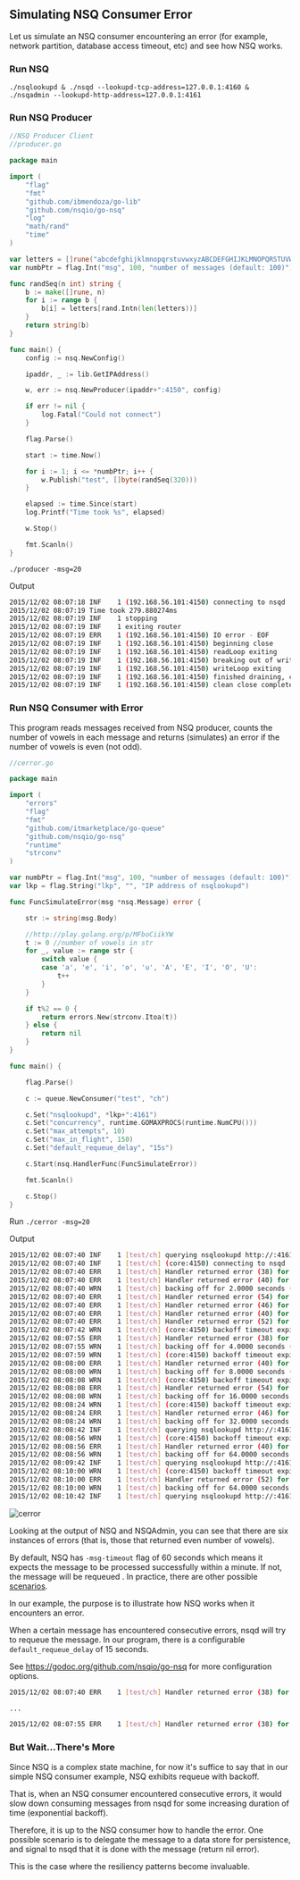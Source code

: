 <script>
  (function(i,s,o,g,r,a,m){i['GoogleAnalyticsObject']=r;i[r]=i[r]||function(){
  (i[r].q=i[r].q||[]).push(arguments)},i[r].l=1*new Date();a=s.createElement(o),
  m=s.getElementsByTagName(o)[0];a.async=1;a.src=g;m.parentNode.insertBefore(a,m)
  })(window,document,'script','//www.google-analytics.com/analytics.js','ga');

  ga('create', 'UA-71257746-1', 'auto');
  ga('send', 'pageview');

</script>

## Simulating NSQ Consumer Error

Let us simulate an NSQ consumer encountering an error (for example, network partition, database access timeout, etc) and see how NSQ works.

### Run NSQ

```./nsqlookupd & ./nsqd --lookupd-tcp-address=127.0.0.1:4160 & ./nsqadmin --lookupd-http-address=127.0.0.1:4161```

### Run NSQ Producer

```go
//NSQ Producer Client
//producer.go

package main

import (
	"flag"
	"fmt"
	"github.com/ibmendoza/go-lib"
	"github.com/nsqio/go-nsq"
	"log"
	"math/rand"
	"time"
)

var letters = []rune("abcdefghijklmnopqrstuvwxyzABCDEFGHIJKLMNOPQRSTUVWXYZ!@#$%^&*()1234567890")
var numbPtr = flag.Int("msg", 100, "number of messages (default: 100)")

func randSeq(n int) string {
	b := make([]rune, n)
	for i := range b {
		b[i] = letters[rand.Intn(len(letters))]
	}
	return string(b)
}

func main() {
	config := nsq.NewConfig()

	ipaddr, _ := lib.GetIPAddress()

	w, err := nsq.NewProducer(ipaddr+":4150", config)

	if err != nil {
		log.Fatal("Could not connect")
	}

	flag.Parse()

	start := time.Now()

	for i := 1; i <= *numbPtr; i++ {
		w.Publish("test", []byte(randSeq(320)))
	}

	elapsed := time.Since(start)
	log.Printf("Time took %s", elapsed)

	w.Stop()

	fmt.Scanln()
}
```

```./producer -msg=20```

Output

```bash
2015/12/02 08:07:18 INF    1 (192.168.56.101:4150) connecting to nsqd                                                                 
2015/12/02 08:07:19 Time took 279.880274ms                                                                                            
2015/12/02 08:07:19 INF    1 stopping                                                                                                 
2015/12/02 08:07:19 INF    1 exiting router                                                                                           
2015/12/02 08:07:19 ERR    1 (192.168.56.101:4150) IO error - EOF                                                                     
2015/12/02 08:07:19 INF    1 (192.168.56.101:4150) beginning close                                                                    
2015/12/02 08:07:19 INF    1 (192.168.56.101:4150) readLoop exiting                                                                   
2015/12/02 08:07:19 INF    1 (192.168.56.101:4150) breaking out of writeLoop                                                          
2015/12/02 08:07:19 INF    1 (192.168.56.101:4150) writeLoop exiting                                                                  
2015/12/02 08:07:19 INF    1 (192.168.56.101:4150) finished draining, cleanup exiting                                                 
2015/12/02 08:07:19 INF    1 (192.168.56.101:4150) clean close complete                                                               
```

### Run NSQ Consumer with Error

This program reads messages received from NSQ producer, counts the number of vowels
in each message and returns (simulates) an error if the number of vowels is even (not odd).

```go
//cerror.go

package main

import (
	"errors"
	"flag"
	"fmt"
	"github.com/itmarketplace/go-queue"
	"github.com/nsqio/go-nsq"
	"runtime"
	"strconv"
)

var numbPtr = flag.Int("msg", 100, "number of messages (default: 100)")
var lkp = flag.String("lkp", "", "IP address of nsqlookupd")

func FuncSimulateError(msg *nsq.Message) error {

	str := string(msg.Body)

	//http://play.golang.org/p/MFboCiikYW
	t := 0 //number of vowels in str
	for _, value := range str {
		switch value {
		case 'a', 'e', 'i', 'o', 'u', 'A', 'E', 'I', 'O', 'U':
			t++
		}
	}

	if t%2 == 0 {
		return errors.New(strconv.Itoa(t))
	} else {
		return nil
	}
}

func main() {

	flag.Parse()

	c := queue.NewConsumer("test", "ch")

	c.Set("nsqlookupd", *lkp+":4161")
	c.Set("concurrency", runtime.GOMAXPROCS(runtime.NumCPU()))
	c.Set("max_attempts", 10)
	c.Set("max_in_flight", 150)
	c.Set("default_requeue_delay", "15s")

	c.Start(nsq.HandlerFunc(FuncSimulateError))

	fmt.Scanln()

	c.Stop()
}
```

Run ```./cerror -msg=20```

Output

```bash
2015/12/02 08:07:40 INF    1 [test/ch] querying nsqlookupd http://:4161/lookup?topic=test                                             
2015/12/02 08:07:40 INF    1 [test/ch] (core:4150) connecting to nsqd                                                                 
2015/12/02 08:07:40 ERR    1 [test/ch] Handler returned error (38) for msg 09534a96354c3066                                           
2015/12/02 08:07:40 ERR    1 [test/ch] Handler returned error (40) for msg 09534a96354c3067                                           
2015/12/02 08:07:40 WRN    1 [test/ch] backing off for 2.0000 seconds (backoff level 1), setting all to RDY 0                         
2015/12/02 08:07:40 ERR    1 [test/ch] Handler returned error (54) for msg 09534a96354c306a                                           
2015/12/02 08:07:40 ERR    1 [test/ch] Handler returned error (46) for msg 09534a96354c306d                                           
2015/12/02 08:07:40 ERR    1 [test/ch] Handler returned error (40) for msg 09534a96354c3073                                           
2015/12/02 08:07:40 ERR    1 [test/ch] Handler returned error (52) for msg 09534a96354c3074                                           
2015/12/02 08:07:42 WRN    1 [test/ch] (core:4150) backoff timeout expired, sending RDY 1                                             
2015/12/02 08:07:55 ERR    1 [test/ch] Handler returned error (38) for msg 09534a96354c3066                                           
2015/12/02 08:07:55 WRN    1 [test/ch] backing off for 4.0000 seconds (backoff level 2), setting all to RDY 0                         
2015/12/02 08:07:59 WRN    1 [test/ch] (core:4150) backoff timeout expired, sending RDY 1                                             
2015/12/02 08:08:00 ERR    1 [test/ch] Handler returned error (40) for msg 09534a96354c3067                                           
2015/12/02 08:08:00 WRN    1 [test/ch] backing off for 8.0000 seconds (backoff level 3), setting all to RDY 0                         
2015/12/02 08:08:08 WRN    1 [test/ch] (core:4150) backoff timeout expired, sending RDY 1                                             
2015/12/02 08:08:08 ERR    1 [test/ch] Handler returned error (54) for msg 09534a96354c306a                                           
2015/12/02 08:08:08 WRN    1 [test/ch] backing off for 16.0000 seconds (backoff level 4), setting all to RDY 0                        
2015/12/02 08:08:24 WRN    1 [test/ch] (core:4150) backoff timeout expired, sending RDY 1                                             
2015/12/02 08:08:24 ERR    1 [test/ch] Handler returned error (46) for msg 09534a96354c306d                                           
2015/12/02 08:08:24 WRN    1 [test/ch] backing off for 32.0000 seconds (backoff level 5), setting all to RDY 0                        
2015/12/02 08:08:42 INF    1 [test/ch] querying nsqlookupd http://:4161/lookup?topic=test                                             
2015/12/02 08:08:56 WRN    1 [test/ch] (core:4150) backoff timeout expired, sending RDY 1                                             
2015/12/02 08:08:56 ERR    1 [test/ch] Handler returned error (40) for msg 09534a96354c3073                                           
2015/12/02 08:08:56 WRN    1 [test/ch] backing off for 64.0000 seconds (backoff level 6), setting all to RDY 0                        
2015/12/02 08:09:42 INF    1 [test/ch] querying nsqlookupd http://:4161/lookup?topic=test                                             
2015/12/02 08:10:00 WRN    1 [test/ch] (core:4150) backoff timeout expired, sending RDY 1                                             
2015/12/02 08:10:00 ERR    1 [test/ch] Handler returned error (52) for msg 09534a96354c3074                                           
2015/12/02 08:10:00 WRN    1 [test/ch] backing off for 64.0000 seconds (backoff level 6), setting all to RDY 0                        
2015/12/02 08:10:42 INF    1 [test/ch] querying nsqlookupd http://:4161/lookup?topic=test  
```

![cerror](../../img/cerror.png)

Looking at the output of NSQ and NSQAdmin, you can see that there are six instances of errors (that is, those that returned even number of vowels).

By default, NSQ has ```-msg-timeout``` flag of 60 seconds which means it expects the message to be processed successfully within a minute. If not, the message will be requeued . In practice, there are other possible [scenarios](http://word.bitly.com/post/50027069647/building-nsq-client-libraries#message_handling). 

In our example, the purpose is to illustrate how NSQ works when it encounters an error. 

When a certain message has encountered consecutive errors, nsqd will try to requeue the message. In our program, there is a configurable ```default_requeue_delay``` of 15 seconds.

See https://godoc.org/github.com/nsqio/go-nsq for more configuration options.

```bash
2015/12/02 08:07:40 ERR    1 [test/ch] Handler returned error (38) for msg 09534a96354c3066 

...

2015/12/02 08:07:55 ERR    1 [test/ch] Handler returned error (38) for msg 09534a96354c3066
```

### But Wait...There's More

Since NSQ is a complex state machine, for now it's suffice to say that in our simple 
NSQ consumer example, NSQ exhibits requeue with backoff.

That is, when an NSQ consumer encountered consecutive errors, it would slow down consuming messages from nsqd for some increasing duration of time (exponential backoff).

Therefore, it is up to the NSQ consumer how to handle the error. One possible scenario is to delegate the message to a data store for persistence, and signal to nsqd that it is done with the message (return nil error).

This is the case where the resiliency patterns become invaluable.
